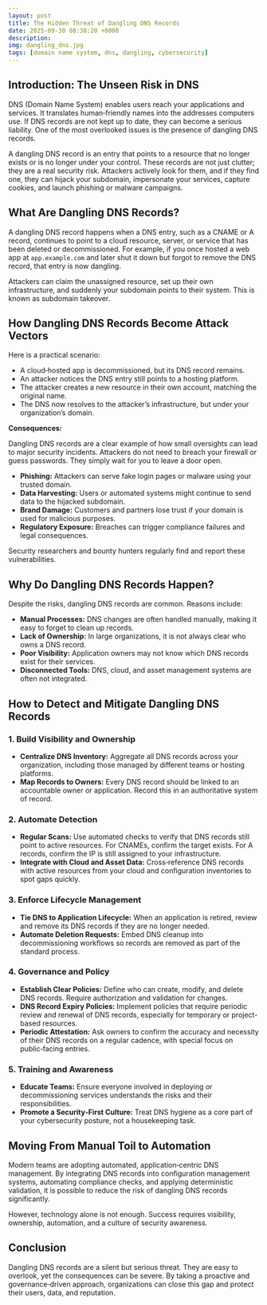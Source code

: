 ```yaml
---
layout: post
title: The Hidden Threat of Dangling DNS Records
date: 2025-09-30 08:38:20 +0000
description: 
img: dangling_dns.jpg
tags: [domain name system, dns, dangling, cybersecurity]
---
```


## Introduction: The Unseen Risk in DNS

DNS (Domain Name System) enables users reach your applications and services. It translates human‑friendly names into the addresses computers use. If DNS records are not kept up to date, they can become a serious liability. One of the most overlooked issues is the presence of dangling DNS records.

A dangling DNS record is an entry that points to a resource that no longer exists or is no longer under your control. These records are not just clutter; they are a real security risk. Attackers actively look for them, and if they find one, they can hijack your subdomain, impersonate your services, capture cookies, and launch phishing or malware campaigns.

## What Are Dangling DNS Records?

A dangling DNS record happens when a DNS entry, such as a CNAME or A record, continues to point to a cloud resource, server, or service that has been deleted or decommissioned. For example, if you once hosted a web app at `app.example.com` and later shut it down but forgot to remove the DNS record, that entry is now dangling.

Attackers can claim the unassigned resource, set up their own infrastructure, and suddenly your subdomain points to their system. This is known as subdomain takeover.

## How Dangling DNS Records Become Attack Vectors

Here is a practical scenario:

- A cloud‑hosted app is decommissioned, but its DNS record remains.
- An attacker notices the DNS entry still points to a hosting platform.
- The attacker creates a new resource in their own account, matching the original name.
- The DNS now resolves to the attacker’s infrastructure, but under your organization’s domain.

**Consequences:**

Dangling DNS records are a clear example of how small oversights can lead to major security incidents. Attackers do not need to breach your firewall or guess passwords. They simply wait for you to leave a door open.

- **Phishing:** Attackers can serve fake login pages or malware using your trusted domain.
- **Data Harvesting:** Users or automated systems might continue to send data to the hijacked subdomain.
- **Brand Damage:** Customers and partners lose trust if your domain is used for malicious purposes.
- **Regulatory Exposure:** Breaches can trigger compliance failures and legal consequences.

Security researchers and bounty hunters regularly find and report these vulnerabilities.

## Why Do Dangling DNS Records Happen?

Despite the risks, dangling DNS records are common. Reasons include:

- **Manual Processes:** DNS changes are often handled manually, making it easy to forget to clean up records.
- **Lack of Ownership:** In large organizations, it is not always clear who owns a DNS record.
- **Poor Visibility:** Application owners may not know which DNS records exist for their services.
- **Disconnected Tools:** DNS, cloud, and asset management systems are often not integrated.


## How to Detect and Mitigate Dangling DNS Records

### 1. Build Visibility and Ownership

- **Centralize DNS Inventory:** Aggregate all DNS records across your organization, including those managed by different teams or hosting platforms.
- **Map Records to Owners:** Every DNS record should be linked to an accountable owner or application. Record this in an authoritative system of record.

### 2. Automate Detection

- **Regular Scans:** Use automated checks to verify that DNS records still point to active resources. For CNAMEs, confirm the target exists. For A records, confirm the IP is still assigned to your infrastructure.
- **Integrate with Cloud and Asset Data:** Cross‑reference DNS records with active resources from your cloud and configuration inventories to spot gaps quickly.

### 3. Enforce Lifecycle Management

- **Tie DNS to Application Lifecycle:** When an application is retired, review and remove its DNS records if they are no longer needed.
- **Automate Deletion Requests:** Embed DNS cleanup into decommissioning workflows so records are removed as part of the standard process.

### 4. Governance and Policy

- **Establish Clear Policies:** Define who can create, modify, and delete DNS records. Require authorization and validation for changes.
- **DNS Record Expiry Policies:** Implement policies that require periodic review and renewal of DNS records, especially for temporary or project-based resources.
- **Periodic Attestation:** Ask owners to confirm the accuracy and necessity of their DNS records on a regular cadence, with special focus on public‑facing entries.

### 5. Training and Awareness

- **Educate Teams:** Ensure everyone involved in deploying or decommissioning services understands the risks and their responsibilities.
- **Promote a Security‑First Culture:** Treat DNS hygiene as a core part of your cybersecurity posture, not a housekeeping task.

## Moving From Manual Toil to Automation

Modern teams are adopting automated, application‑centric DNS management. By integrating DNS records into configuration management systems, automating compliance checks, and applying deterministic validation, it is possible to reduce the risk of dangling DNS records significantly.

However, technology alone is not enough. Success requires visibility, ownership, automation, and a culture of security awareness.

## Conclusion

Dangling DNS records are a silent but serious threat. They are easy to overlook, yet the consequences can be severe. By taking a proactive and governance‑driven approach, organizations can close this gap and protect their users, data, and reputation.

